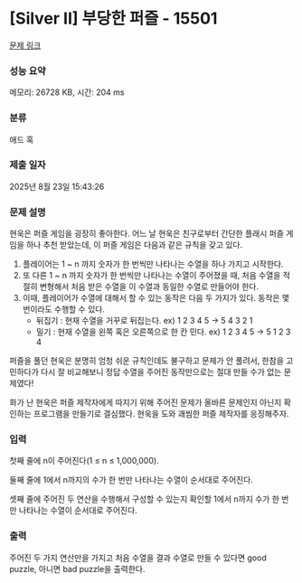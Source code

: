 # [Silver II] 부당한 퍼즐 - 15501 

[문제 링크](https://www.acmicpc.net/problem/15501) 

### 성능 요약

메모리: 26728 KB, 시간: 204 ms

### 분류

애드 혹

### 제출 일자

2025년 8월 23일 15:43:26

### 문제 설명

<p>현욱은 퍼즐 게임을 굉장히 좋아한다. 어느 날 현욱은 친구로부터 간단한 플래시 퍼즐 게임을 하나 추천 받았는데, 이 퍼즐 게임은 다음과 같은 규칙을 갖고 있다.</p>

<ol>
	<li>플레이어는 1 ~ n 까지 숫자가 한 번씩만 나타나는 수열을 하나 가지고 시작한다.</li>
	<li>또 다른 1 ~ n 까지 숫자가 한 번씩만 나타나는 수열이 주어졌을 때, 처음 수열을 적절히 변형해서 처음 받은 수열을 이 수열과 동일한 수열로 만들어야 한다.</li>
	<li>이때, 플레이어가 수열에 대해서 할 수 있는 동작은 다음 두 가지가 있다. 동작은 몇 번이라도 수행할 수 있다.
	<ul>
		<li>뒤집기 : 현재 수열을 거꾸로 뒤집는다. ex) 1 2 3 4 5 -> 5 4 3 2 1</li>
		<li>밀기 : 현재 수열을 왼쪽 혹은 오른쪽으로 한 칸 민다. ex) 1 2 3 4 5 -> 5 1 2 3 4</li>
	</ul>
	</li>
</ol>

<p>퍼즐을 풀던 현욱은 분명히 엄청 쉬운 규칙인데도 불구하고 문제가 안 풀려서, 한참을 고민하다가 다시 잘 비교해보니 정답 수열을 주어진 동작만으로는 절대 만들 수가 없는 문제였다!</p>

<p>화가 난 현욱은 퍼즐 제작자에게 따지기 위해 주어진 문제가 올바른 문제인지 아닌지 확인하는 프로그램을 만들기로 결심했다. 현욱을 도와 괘씸한 퍼즐 제작자를 응징해주자.</p>

### 입력 

 <p>첫째 줄에 n이 주어진다(1 ≤ n ≤ 1,000,000).</p>

<p>둘째 줄에 1에서 n까지의 수가 한 번만 나타나는 수열이 순서대로 주어진다.</p>

<p>셋째 줄에 주어진 두 연산을 수행해서 구성할 수 있는지 확인할 1에서 n까지 수가 한 번만 나타나는 수열이 순서대로 주어진다.</p>

### 출력 

 <p>주어진 두 가지 연산만을 가지고 처음 수열을 결과 수열로 만들 수 있다면 good puzzle, 아니면 bad puzzle을 출력한다.</p>

